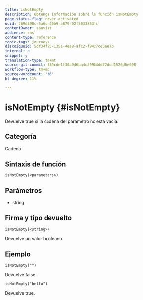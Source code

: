 ```yaml
---
title: isNotEmpty
description: Obtenga información sobre la función isNotEmpty
page-status-flag: never-activated
uuid: 269d590c-5a6d-40b9-a879-02f5033863fc
contentOwner: sauviat
audience: rns
content-type: reference
topic-tags: journeys
discoiquuid: 5df34f55-135a-4ea8-afc2-f9427ce5ae7b
internal: n
snippet: y
translation-type: tm+mt
source-git-commit: 939cde1f30a946ba4c20984dd72dcd1526d6e608
workflow-type: tm+mt
source-wordcount: '36'
ht-degree: 11%

---
```



# isNotEmpty {#isNotEmpty}

Devuelve true si la cadena del parámetro no está vacía.

## Categoría

Cadena

## Sintaxis de función

`isNotEmpty(<parameters>)`

## Parámetros

* string

## Firma y tipo devuelto

`isNotEmpty(<string>)`

Devuelve un valor booleano.

## Ejemplo

`isNotEmpty("")`

Devuelve false.

`isNotEmpty("hello")`

Devuelve true.
